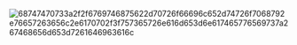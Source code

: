 ![68747470733a2f2f6769746875622d70726f66696c652d74726f7068792e76657263656c2e6170702f3f757365726e616d653d6e617465776569737a267468656d653d7261646963616c](https://github.com/user-attachments/assets/552045bc-ce16-49ea-8c64-4d1bfdc8c653)
